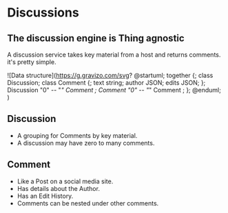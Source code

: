 # Discussions

## The discussion engine is Thing agnostic

A discussion service takes key material from a host and returns comments. it's pretty simple.

![Data structure](https://g.gravizo.com/svg?
@startuml;
together {;
class Discussion;
class Comment {;
text string;
author JSON;
edits JSON;
};
Discussion "0" -- "*" Comment ;
Comment "0" -- "*" Comment ;
};
@enduml;
)

## Discussion

- A grouping for Comments by key material.
- A discussion may have zero to many comments.

## Comment

- Like a Post on a social media site. 
- Has details about the Author.
- Has an Edit History. 
- Comments can be nested under other comments.